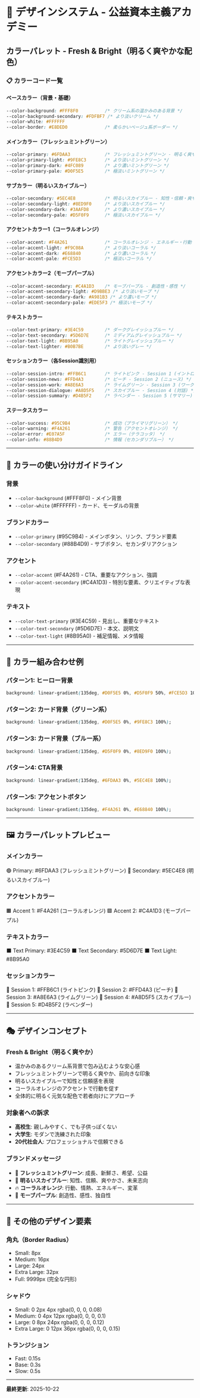 # 🎨 デザインシステム - 公益資本主義アカデミー

## カラーパレット - Fresh & Bright（明るく爽やかな配色）

### 📋 カラーコード一覧

#### **ベースカラー（背景・基礎）**
```css
--color-background: #FFF8F0          /* クリーム系の温かみのある背景 */
--color-background-secondary: #FDFBF7 /* より淡いクリーム */
--color-white: #FFFFFF
--color-border: #E8DED0              /* 柔らかいベージュ系ボーダー */
```

#### **メインカラー（フレッシュミントグリーン）**
```css
--color-primary: #6FDAA3             /* フレッシュミントグリーン - 明るく爽やか・成長 */
--color-primary-light: #9FE8C3       /* より淡いミントグリーン */
--color-primary-dark: #4FC089        /* より濃いミントグリーン */
--color-primary-pale: #D0F5E5        /* 極淡いミントグリーン */
```

#### **サブカラー（明るいスカイブルー）**
```css
--color-secondary: #5EC4E8           /* 明るいスカイブルー - 知性・信頼・爽やか */
--color-secondary-light: #8ED9F0     /* より淡いスカイブルー */
--color-secondary-dark: #3AAFD8      /* より濃いスカイブルー */
--color-secondary-pale: #D5F0F9      /* 極淡いスカイブルー */
```

#### **アクセントカラー1（コーラルオレンジ）**
```css
--color-accent: #F4A261              /* コーラルオレンジ - エネルギー・行動 */
--color-accent-light: #F9C08A        /* より淡いコーラル */
--color-accent-dark: #E68840         /* より濃いコーラル */
--color-accent-pale: #FCE5D3         /* 極淡いコーラル */
```

#### **アクセントカラー2（モーブパープル）**
```css
--color-accent-secondary: #C4A1D3    /* モーブパープル - 創造性・感性 */
--color-accent-secondary-light: #D9BBE3 /* より淡いモーブ */
--color-accent-secondary-dark: #A981B3 /* より濃いモーブ */
--color-accent-secondary-pale: #EDE5F3 /* 極淡いモーブ */
```

#### **テキストカラー**
```css
--color-text-primary: #3E4C59        /* ダークグレイッシュブルー */
--color-text-secondary: #5D6D7E      /* ミディアムグレイッシュブルー */
--color-text-light: #8B95A0          /* ライトグレイッシュブルー */
--color-text-lighter: #B0B7BE        /* より淡いグレー */
```

#### **セッションカラー（各Session識別用）**
```css
--color-session-intro: #FFB6C1       /* ライトピンク - Session 1 (イントロ) */
--color-session-news: #FFD4A3        /* ピーチ - Session 2 (ニュース) */
--color-session-work: #A8E6A3        /* ライムグリーン - Session 3 (ワーク) */
--color-session-dialogue: #A8D5F5    /* スカイブルー - Session 4 (対話) */
--color-session-summary: #D4B5F2     /* ラベンダー - Session 5 (サマリー) */
```

#### **ステータスカラー**
```css
--color-success: #95C9B4             /* 成功（プライマリグリーン） */
--color-warning: #F4A261             /* 警告（アクセントオレンジ） */
--color-error: #E07A5F               /* エラー（テラコッタ） */
--color-info: #88B4D9                /* 情報（セカンダリブルー） */
```

---

## 🎯 カラーの使い分けガイドライン

### **背景**
- `--color-background` (#FFF8F0) - メイン背景
- `--color-white` (#FFFFFF) - カード、モーダルの背景

### **ブランドカラー**
- `--color-primary` (#95C9B4) - メインボタン、リンク、ブランド要素
- `--color-secondary` (#88B4D9) - サブボタン、セカンダリアクション

### **アクセント**
- `--color-accent` (#F4A261) - CTA、重要なアクション、強調
- `--color-accent-secondary` (#C4A1D3) - 特別な要素、クリエイティブな表現

### **テキスト**
- `--color-text-primary` (#3E4C59) - 見出し、重要なテキスト
- `--color-text-secondary` (#5D6D7E) - 本文、説明文
- `--color-text-light` (#8B95A0) - 補足情報、メタ情報

---

## 🎨 カラー組み合わせ例

### **パターン1: ヒーロー背景**
```css
background: linear-gradient(135deg, #D0F5E5 0%, #D5F0F9 50%, #FCE5D3 100%);
```

### **パターン2: カード背景（グリーン系）**
```css
background: linear-gradient(135deg, #D0F5E5 0%, #9FE8C3 100%);
```

### **パターン3: カード背景（ブルー系）**
```css
background: linear-gradient(135deg, #D5F0F9 0%, #8ED9F0 100%);
```

### **パターン4: CTA背景**
```css
background: linear-gradient(135deg, #6FDAA3 0%, #5EC4E8 100%);
```

### **パターン5: アクセントボタン**
```css
background: linear-gradient(135deg, #F4A261 0%, #E68840 100%);
```

---

## 🖼️ カラーパレットプレビュー

### メインカラー
🟢 Primary: #6FDAA3 (フレッシュミントグリーン)
🔵 Secondary: #5EC4E8 (明るいスカイブルー)

### アクセントカラー
🟧 Accent 1: #F4A261 (コーラルオレンジ)
🟪 Accent 2: #C4A1D3 (モーブパープル)

### テキストカラー
⬛ Text Primary: #3E4C59
⬛ Text Secondary: #5D6D7E
⬛ Text Light: #8B95A0

### セッションカラー
🩷 Session 1: #FFB6C1 (ライトピンク)
🧡 Session 2: #FFD4A3 (ピーチ)
💚 Session 3: #A8E6A3 (ライムグリーン)
💙 Session 4: #A8D5F5 (スカイブルー)
💜 Session 5: #D4B5F2 (ラベンダー)

---

## 🎭 デザインコンセプト

### **Fresh & Bright（明るく爽やか）**
- 温かみのあるクリーム系背景で包み込むような安心感
- フレッシュミントグリーンで明るく爽やか、前向きな印象
- 明るいスカイブルーで知性と信頼感を表現
- コーラルオレンジのアクセントで行動を促す
- 全体的に明るく元気な配色で若者向けにアプローチ

### **対象者への訴求**
- **高校生**: 親しみやすく、でも子供っぽくない
- **大学生**: モダンで洗練された印象
- **20代社会人**: プロフェッショナルで信頼できる

### **ブランドメッセージ**
- 🌿 **フレッシュミントグリーン**: 成長、新鮮さ、希望、公益
- 💙 **明るいスカイブルー**: 知性、信頼、爽やかさ、未来志向
- 🔥 **コーラルオレンジ**: 行動、情熱、エネルギー、変革
- 🎨 **モーブパープル**: 創造性、感性、独自性

---

## 📏 その他のデザイン要素

### **角丸（Border Radius）**
- Small: 8px
- Medium: 16px
- Large: 24px
- Extra Large: 32px
- Full: 9999px (完全な円形)

### **シャドウ**
- Small: 0 2px 4px rgba(0, 0, 0, 0.08)
- Medium: 0 4px 12px rgba(0, 0, 0, 0.1)
- Large: 0 8px 24px rgba(0, 0, 0, 0.12)
- Extra Large: 0 12px 36px rgba(0, 0, 0, 0.15)

### **トランジション**
- Fast: 0.15s
- Base: 0.3s
- Slow: 0.5s

---

**最終更新**: 2025-10-22
